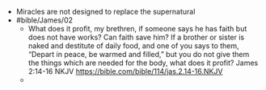- Miracles are not designed to replace the supernatural
- #bible/James/02
	- What does it profit, my brethren, if someone says he has faith but does not have works? Can faith save him? If a brother or sister is naked and destitute of daily food, and one of you says to them, “Depart in peace, be warmed and filled,” but you do not give them the things which are needed for the body, what does it profit?
	  James 2:14‭-‬16 NKJV
	  https://bible.com/bible/114/jas.2.14-16.NKJV
	-